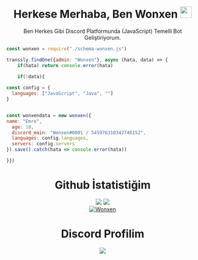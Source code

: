 <h1 align="center">Herkese Merhaba, Ben Wonxen <img src="https://media.giphy.com/media/hvRJCLFzcasrR4ia7z/giphy.gif" width="30px"></h1>
<p align="center">Ben Herkes Gibi Discord Platformunda (JavaScript) Temelli Bot Geliştiriyorum.<br></p>

```js
const wonxen = require("./schema-wonxen.js")

transsly.findOne({admin: "Wonxen"}, async (hata, data) => {
    if(hata) return console.error(hata)

    if(!data){
  
const config = {
  languages: ["JavaScript", "Java", ""]
}


const wonxendata = new wonxen({
name: "Emre",
  age: 18,
  discord_main: "Wonxen#0001 / 545976310342746152",
  languages: config.languages,
  servers: config.servers
}).save().catch(hata => console.error(hata))

}})
```

  <h1 align="center">Github İstatistiğim</h1>
<p align="center">
  <a href="https://github.com/Wonxenshu/" target="_blank"><img src="https://github-readme-stats.vercel.app/api/top-langs/?username=Wonxenshu&langs_count=10&custom_title=En+Çok+Kullanılan+Diller+Top10&bg_color=171a1f&text_color=fff&icon_color=ff0000&hide_border=true&title_color=ff0000"/></a>
  <a href="https://github.com/Wonxenshu/" target="_blank"><img src="https://github-readme-stats.vercel.app/api?username=Wonxenshu&show_icons=true&locale=tr&border_radius=10px&title_color=ff0000&hide_border=true&bg_color=171a1f&text_color=fff&icon_color=ff0000&custom_title=Transsly%27nin+Github+İstatistiği"/></a>
    <br>
  <a href="https://github.com/Wonxen/" target="_blank"><img src="https://gpvc.arturio.dev/Wonxen" alt="Wonxen"/></a>
</p>

  <h1 align="center">Discord Profilim</h1>
<p align="center">
  <a href="https://github.com/Wonxenshu/" target="_blank"><img src="https://lanyard-profile-readme.vercel.app/api/545976310342746152?theme=dark&bg=171a1f&animated=true&hideDiscrim=false&borderRadius=10px&locale=true"/></a>

